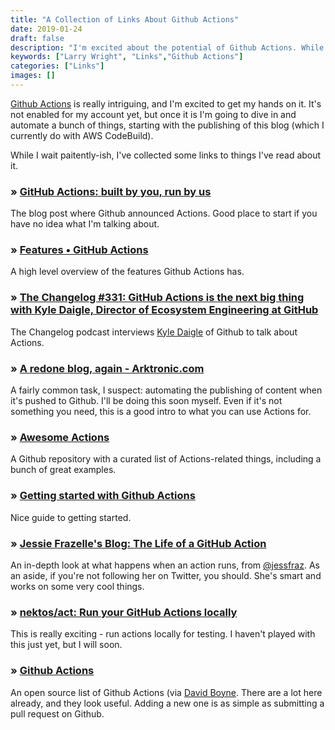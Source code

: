 ```yaml
---
title: "A Collection of Links About Github Actions"
date: 2019-01-24
draft: false
description: "I'm excited about the potential of Github Actions. While I wait to get access to it, I've been collecting links to things I've read about it."
keywords: ["Larry Wright", "Links","Github Actions"]
categories: ["Links"]
images: []
---
```


[Github Actions](https://github.com/features/actions/) is really intriguing, and I'm excited to get my hands on it. It's not enabled for my account yet, but once it is I'm going to dive in and automate a bunch of things, starting with the publishing of this blog (which I currently do with AWS CodeBuild).

While I wait paitently-ish, I've collected some links to things I've read about it.

### &raquo; [GitHub Actions: built by you, run by us](https://github.blog/2018-10-17-action-demos/)

The blog post where Github announced Actions. Good place to start if you have no idea what I'm talking about.

### &raquo; [Features • GitHub Actions](https://github.com/features/actions/)

A high level overview of the features Github Actions has.

### &raquo; [The Changelog #331: GitHub Actions is the next big thing with Kyle Daigle, Director of Ecosystem Engineering at GitHub](https://changelog.com/podcast/331)

The Changelog podcast interviews [Kyle Daigle](https://twitter.com/kdaigle) of Github to talk about Actions. 

### &raquo; [A redone blog, again - Arktronic.com](https://arktronic.com/weblog/2018-12-28/a-redone-blog-again/)

A fairly common task, I suspect: automating the publishing of content when it's pushed to Github. I'll be doing this soon myself. Even if it's not something you need, this is a good intro to what you can use Actions for.

### &raquo; [Awesome Actions](https://github.com/sdras/awesome-actions)

A Github repository with a curated list of Actions-related things, including a bunch of great examples.

### &raquo; [Getting started with Github Actions](https://fastchicken.co.nz/2019/01/15/getting-started-with-github-actions/)

Nice guide to getting started. 

### &raquo; [Jessie Frazelle's Blog: The Life of a GitHub Action](https://blog.jessfraz.com/post/the-life-of-a-github-action/)

An in-depth look at what happens when an action runs, from [@jessfraz](https://twitter.com/jessfraz). As an aside, if you're not following her on Twitter, you should. She's smart and works on some very cool things.

### &raquo; [nektos/act: Run your GitHub Actions locally](https://github.com/nektos/act)

This is really exciting - run actions locally for testing. I haven't played with this just yet, but I will soon.

### &raquo; [Github Actions](https://github-actions.netlify.com/)

An open source list of Github Actions (via [David Boyne](https://twitter.com/boyney123). There are a lot here already, and they look useful. Adding a new one is as simple as submitting a pull request on Github.